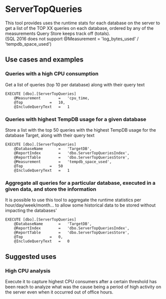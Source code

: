 # ServerTopQueries
This tool provides uses the runtime stats for each database on the server to get a list of the TOP XX queries on each database, ordered by any of the measurements Query Store keeps track off (totals).
\
(SQL 2016 does not support @Measurement = 'log_bytes_used' / 'tempdb_space_used')
## Use cases and examples
### Queries with a high CPU consumption
Get a list of queries (top 10 per database) along with their query text
```
EXECUTE [dbo].[ServerTopQueries]
	@Measurement 		= 	'cpu_time,
	@Top 			= 	10,
	@IncludeQueryText 	= 	1
```
### Queries with highest TempDB usage for a given database
Store a list with the top 50 queries with the highest TempDB usage for the database Target, along with their query text
```
EXECUTE [dbo].[ServerTopQueries]
	@DatabaseName		=	'TargetDB',
	@ReportIndex		=	'dbo.ServerTopQueriesIndex',
	@ReportTable		=	'dbo.ServerTopQueriesStore',
	@Measurement 		= 	'tempdb_space_used',
	@Top 			= 	50
	@IncludeQueryText 	= 	1
```
### Aggregate all queries for a particular database, executed in a given data, and store the information
It is possible to use this tool to aggregate the runtime statistics per hour/day/week/month... to allow some historical data to be stored without impacting the databases' 
```
EXECUTE [dbo].[ServerTopQueries]
	@DatabaseName		=	'TargetDB',
	@ReportIndex		=	'dbo.ServerTopQueriesIndex',
	@ReportTable		=	'dbo.ServerTopQueriesStore',
	@Top 			= 	0,
	@IncludeQueryText 	= 	0
```
## Suggested uses
### High CPU analysis
Execute it to capture highest CPU consumers after a certain threshold has been reach to analyze what was the cause being a period of high activity on the server even when it occurred out of office hours.